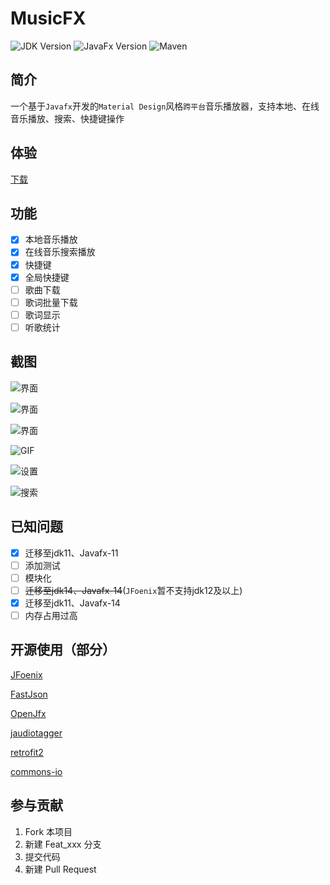 <!--
 * @Author: lzw-723
 * @Date: 2020-03-27 18:37:23
 * @LastEditTime: 2020-10-31 15:04:25
 * @LastEditors: Please set LastEditors
 * @FilePath: \MusicFx\README.md
 -->

# MusicFX

![JDK Version](https://img.shields.io/badge/JDK-11-red)
![JavaFx Version](https://img.shields.io/badge/JavaFx-14-blue)
![Maven](https://img.shields.io/badge/构建工具-Maven-green)

## 简介

一个基于`Javafx`开发的`Material Design`风格`跨平台`音乐播放器，支持本地、在线音乐播放、搜索、快捷键操作

## 体验

[下载](https://lanzous.com/b02yu3pqb)

## 功能

* [x] 本地音乐播放
* [x] 在线音乐搜索播放
* [x] 快捷键
* [x] 全局快捷键
* [ ] 歌曲下载
* [ ] 歌词批量下载
* [ ] 歌词显示
* [ ] 听歌统计

## 截图

![界面](https://s1.ax1x.com/2020/04/16/JFDE1U.png)

![界面](https://s1.ax1x.com/2020/04/16/JFDp0s.png)

![界面](https://s1.ax1x.com/2020/04/16/JFBRfK.png)

![GIF](https://s1.ax1x.com/2020/04/16/JFBwSU.gif)

![设置](https://s1.ax1x.com/2020/04/16/JFsDOg.png)

![搜索](https://s1.ax1x.com/2020/04/16/JFsgkn.gif)

## 已知问题

* [x] 迁移至jdk11、Javafx-11  
* [ ] 添加测试
* [ ] 模块化  
* [ ] ~~迁移至jdk14、Javafx-14~~(`JFoenix`暂不支持jdk12及以上)
* [x] 迁移至jdk11、Javafx-14
* [ ] 内存占用过高

## 开源使用（部分）

[JFoenix](https://github.com/jfoenixadmin/JFoenix)

[FastJson](https://github.com/alibaba/fastjson)

[OpenJfx](https://openjdk.java.net/projects/openjfx/)

[jaudiotagger](https://jaudiotagger.dev.java.net/)

[retrofit2](https://square.github.io/retrofit/)

[commons-io](http://commons.apache.org/proper/commons-io/)

## 参与贡献

1. Fork 本项目
2. 新建 Feat_xxx 分支
3. 提交代码
4. 新建 Pull Request
